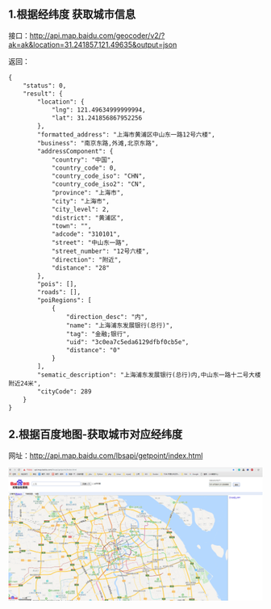## 1.根据经纬度 获取城市信息

接口：http://api.map.baidu.com/geocoder/v2/?ak=ak&location=31.241857,121.49635&output=json

返回：
```
{
    "status": 0,
    "result": {
        "location": {
            "lng": 121.49634999999994,
            "lat": 31.241856867952256
        },
        "formatted_address": "上海市黄浦区中山东一路12号六楼",
        "business": "南京东路,外滩,北京东路",
        "addressComponent": {
            "country": "中国",
            "country_code": 0,
            "country_code_iso": "CHN",
            "country_code_iso2": "CN",
            "province": "上海市",
            "city": "上海市",
            "city_level": 2,
            "district": "黄浦区",
            "town": "",
            "adcode": "310101",
            "street": "中山东一路",
            "street_number": "12号六楼",
            "direction": "附近",
            "distance": "28"
        },
        "pois": [],
        "roads": [],
        "poiRegions": [
            {
                "direction_desc": "内",
                "name": "上海浦东发展银行(总行)",
                "tag": "金融;银行",
                "uid": "3c0ea7c5eda6129dfbf0cb5e",
                "distance": "0"
            }
        ],
        "sematic_description": "上海浦东发展银行(总行)内,中山东一路十二号大楼附近24米",
        "cityCode": 289
    }
}
```

## 2.根据百度地图-获取城市对应经纬度

网址：http://api.map.baidu.com/lbsapi/getpoint/index.html

![image](
https://github.com/foxliang/Blog/blob/master/images/%E7%99%BE%E5%BA%A6%E5%9C%B0%E5%9B%BE-%E8%8E%B7%E5%8F%96%E5%9C%B0%E7%82%B9%E7%BB%8F%E7%BA%AC%E5%BA%A6.png)
